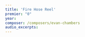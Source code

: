 ```yaml
---
title: 'Fire Hose Reel'
premier: "0"
year: 
composer: /composers/evan-chambers
audio_excerpts: 
---
```

